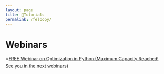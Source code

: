```yaml
---
layout: page
title: 🛒Tutorials
permalink: /feloopy/
---
```


# Webinars

⭐[FREE Webinar on Optimization in Python (Maximum Capacity Reached! See you in the next webinars)][wb1]

[wb1]: https://ktafakkori.github.io/
